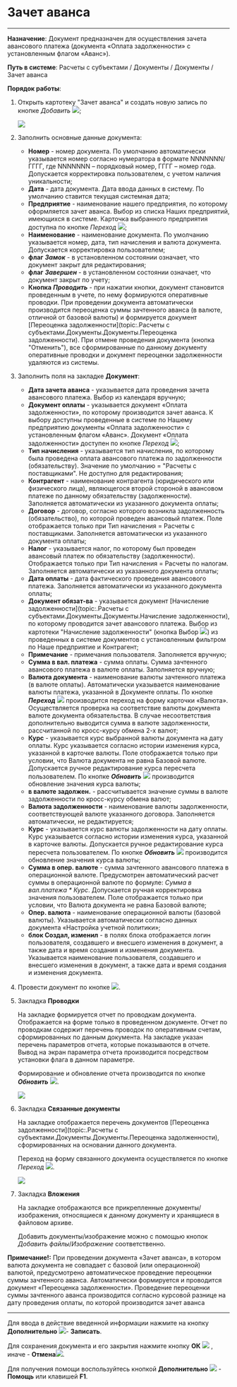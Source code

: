 ﻿#  Зачет аванса
___________________________________________________________________________________________________________________________

**Назначение**: Документ предназначен для осуществления зачета авансового платежа (документа «Оплата задолженности» с установленным флагом «Аванс»).

**Путь в системе**: Расчеты с субъектами / Документы / Документы / Зачет аванса

**Порядок работы**:

1. Открыть картотеку "Зачет аванса" и создать новую запись по кнопке *Добавить* ![](topic:Com.AddFiles.Btn_Add.png);

    ![](topic:.AddFiles.Screenshot_20253.jpg)

2. Заполнить основные данные документа:

    * **Номер** - номер документа. По умолчанию автоматически указывается номер согласно нумератора в формате NNNNNNN/ГГГГ, где NNNNNNN – порядковый номер, ГГГГ – номер года. Допускается корректировка пользователем, с учетом наличия уникальности;
    * **Дата** - дата документа. Дата ввода данных в систему. По умолчанию ставится текущая системная дата;
    * **Предприятие** - наименование нашего предприятия, по которому оформляется зачет аванса. Выбор из списка Наших предприятий, имеющихся в системе. Карточка выбранного предприятия доступна по кнопке *Переход* ![](topic:Com.AddFiles.Btn_go.png);
    * **Наименование** - наименование документа. По умолчанию указывается номер, дата, тип начисления и валюта документа. Допускается корректировка пользователем;
    * **флаг** ***Замок*** - в установленном состоянии означает, что документ закрыт для редактирования;
    * **флаг** ***Завершен*** - в установленном состоянии означает, что документ закрыт по учету;
    * **Кнопка** ***Проводить***  - при нажатии кнопки, документ становится проведенным в учете, по нему формируются оперативные проводки. При проведении документа автоматически производится переоценка суммы зачтенного аванса (в валюте, отличной от базовой валюты) и формируется документ [Переоценка задолженности](topic:.Расчеты с субъектами.Документы.Документы.Переоценка задолженности).
    При отмене проведения документа (кнопка "Отменить"), все сформированные по данному документу оперативные проводки и документ переоценки задолженности удаляются из системы.

3. Заполнить поля на закладке **Документ**:

    * **Дата зачета аванса** - указывается дата проведения зачета авансового платежа. Выбор из календаря вручную;
    * **Документ оплаты** - указывается документ «Оплата задолженности», по которому производится зачет аванса. К выбору доступны проведенные в системе по Нашему предприятию документы «Оплата задолженности» с установленным флагом «Аванс».
    Документ «Оплата задолженности» доступен по кнопке *Переход* ![](topic:Com.AddFiles.Btn_go.png);
    * **Тип начисления** - указывается тип начисления, по которому была проведена оплата авансового платежа по задолженности (обязательству). Значение по умолчанию = "Расчеты с поставщиками". Не доступно для редактирования;
    * **Контрагент** - наименование контрагента (юридического или физического лица), являющегося второй стороной в авансовом платеже по данному обязательству (задолженности). Заполняется автоматически из указанного документа оплаты;
    * **Договор** - договор, согласно которого возникла задолженность (обязательство), по которой проведен авансовый платеж. Поле отображается только при Тип начисления = Расчеты с поставщиками. Заполняется автоматически из указанного документа оплаты;
    * **Налог** - указывается налог, по которому был проведен авансовый платеж по обязательству (задолженности). Отображается только при Тип начисления = Расчеты по налогам. Заполняется автоматически из указанного документа оплаты;
    * **Дата оплаты** - дата фактического проведения авансового платежа. Заполняется автоматически из указанного документа оплаты;
    * **Документ обязат-ва** - указывается документ [Начисление задолженности](topic:.Расчеты с субъектами.Документы.Документы.Начисление задолженности), по которому проводится зачет авансового платежа. Выбор из картотеки "Начисление задолженности" (кнопка Выбор ![](topic:Com.AddFiles.Btn_select.png))
    из проведенных в системе документов с установленным фильтром по Наше предприятие и Контрагент;
    * **Примечание** - примечания пользователя. Заполняется вручную;
    * **Сумма в вал. платежа** - сумма оплаты. Сумма зачтенного авансового платежа в валюте оплаты. Заполняется вручную;
    * **Валюта документа** - наименование валюты зачтенного платежа (в валюте оплаты). Автоматически указывается наименование валюты платежа, указанной в Документе оплаты.
    По кнопке ***Переход*** ![](topic:Com.AddFiles.Btn_go.png) производится переход на форму карточки «Валюта».
    Осуществляется проверка на соответствие валюты документа валюте документа обязательства. В случае несоответствия дополнительно выводится сумма в валюте задолженности, рассчитанной по кросс-курсу обмена 2-х валют;
    * **Курс** - указывается курс выбранной валюты документа на дату оплаты. Курс указывается согласно истории изменения курса, указанной в карточке валюты. Поле отображается только при условии, что Валюта документа не равна Базовой валюте.
    Допускается ручное редактирование курса пересчета пользователем. По кнопке ***Обновить*** ![](topic:Com.AddFiles.Buttons.Btn_Refresh_mini.png) производится обновление значения курса валюты;
    * **в валюте задолжен.** - рассчитывается значение суммы в валюте задолженности по кросс-курсу обмена валют;
    * **Валюта задолженности** - наименование валюты задолженности, соответствующей валюте указанного договора. Заполняется автоматически, не редактируется;
    * **Курс** - указывается курс валюты задолженности на дату оплаты. Курс указывается согласно истории изменения курса, указанной в карточке валюты. Допускается ручное редактирование курса пересчета пользователем.
    По кнопке ***Обновить*** ![](topic:Com.AddFiles.Buttons.Btn_Refresh_mini.png) производится обновление значения курса валюты;
    * **Сумма в опер. валюте** - сумма зачтенного авансового платежа в операционной валюте. Предусмотрен автоматический расчет суммы в операционной валюте по формуле: *Сумма в вал.платежа * Курс*.
    Допускается ручная корректировка значения пользователем. Поле отображается только при условии, что Валюта документа не равна Базовой валюте;
    * **Опер. валюта** - наименование операционной валюты (базовой валюты). Указывается автоматически согласно данных документа «Настройка учетной политики»;
    * **блок Создал, изменил** - в полях блока отображается логин пользователя, создавшего и внесшего изменения в документ, а также дата и время создания и изменения документа. Указывается наименование пользователя, создавшего и внесшего изменения в документ, а также дата и время создания и изменения документа.

5. Провести документ по кнопке ![](topic:Com.AddFiles.Buttons.Btn_Provodit.png).

4. Закладка **Проводки**

    На закладке формируется отчет по проводкам документа. Отображается на форме только в проведенном документе. Отчет по проводкам содержит перечень проводок по оперативным счетам, сформированных по данным документа.
    На закладке указан перечень параметров отчета, которые показываются в отчете. Вывод на экран параметра отчета производится посредством установки флага в данном параметре.

    Формирование и обновление отчета производится по кнопке ***Обновить*** ![](topic:Com.AddFiles.Buttons.Btn_Refresh_mini.png).

    ![](topic:.AddFiles.Screenshot_20254.jpg)

5. Закладка **Связанные документы**

    На закладке отображается перечень документов [Переоценка задолженности](topic:.Расчеты с субъектами.Документы.Документы.Переоценка задолженности), сформированных на основании данного документа.

    Переход на форму связанного документа осуществляется по кнопке *Переход* ![](topic:Com.AddFiles.Buttons.Btn_togo2.png).

    ![](topic:.AddFiles.Screenshot_20255.jpg)

6. Закладка **Вложения**

    На закладке отображаются все прикрепленные документы/изображения, относящиеся к данному документу и хранящиеся в файловом архиве.

    Добавить документы/изображение можно с помощью кнопок *Добавить файлы*/*Изображение* соответственно.


**Примечание!:** При проведении документа «Зачет аванса», в котором валюта документа не совпадает с базовой (или операционной) валютой, предусмотрено автоматическое проведение переоценки суммы зачтенного аванса.
Автоматически формируется и проводится документ «Переоценка задолженности». Проведение переоценки суммы зачтенного аванса производится согласно курсовой разнице на дату проведения оплаты, по которой производится зачет аванса

______________________________________________________________________

Для ввода в действие введенной информации нажмите на кнопку **Дополнительно** ![](topic:Com.AddFiles.Buttons.Btn_OK.png)- **Записать**.

Для сохранения документа и его закрытия нажмите кнопку **ОК** ![](topic:Com.AddFiles.Buttons.Btn_Ok_grey.png) , иначе  -  **Отмена**![](topic:Com.AddFiles.Buttons.BtnCloseCancel.png).

Для получения помощи воспользуйтесь кнопкой **Дополнительно** ![](topic:Com.AddFiles.Buttons.Btn_OK.png) - **Помощь** или клавишей **F1**.





